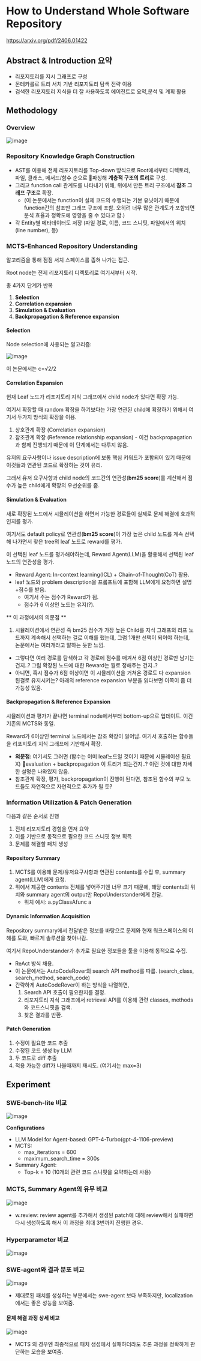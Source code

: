 # How to Understand Whole Software Repository

https://arxiv.org/pdf/2406.01422

## Abstract & Introduction 요약

- 리포지토리를 지시 그래프로 구성
- 몬테카를로 트리 서치 기반 리포지토리 탐색 전략 이용
- 검색한 리포지토리 지식을 더 잘 사용하도록 에이전트로 요약,분석 및 계획 활용

## Methodology

### Overview

![image](https://github.com/user-attachments/assets/86ad548c-11de-41ce-a9e6-dc4c25d20cdb)

### Repository Knowledge Graph Construction

- AST를 이용해 전체 리포지토리를 Top-down 방식으로 Root에서부터 디렉토리, 파일, 클래스, 메서드/함수 순으로 파싱해 **계층적 구조의 트리**로 구성.
- 그리고 function call 관계도를 나타내기 위해, 위에서 만든 트리 구조에서 **참조 그래프 구조**로 확장.
  - (이 논문에서는 function이 실제 코드의 수행되는 기본 유닛이기 때문에 function간의 참조만 그래프 구조에 포함. 오히려 너무 많은 관계도가 포함되면 분석 효율과 정확도에 영향을 줄 수 있다고 함.)
- 각 Entity별 메타데이터도 저장 (파일 경로, 이름, 코드 스니핏, 파일에서의 위치(line number), 등)

### MCTS-Enhanced Repository Understanding

알고리즘을 통해 점점 서치 스페이스를 좁혀 나가는 접근.

Root node는 전제 리포지토리 디렉토리로 여기서부터 시작.

총 4가지 단계가 반복
1. **Selection**
2. **Correlation expansion**
3. **Simulation & Evaluation**
4. **Backpropagation & Reference expansion**

#### Selection

Node selection에 사용되는 알고리즘:

![image](https://github.com/user-attachments/assets/31bb867d-2416-4041-ab0f-549ffc8951a2)

이 논문에서는 c=√2/2

#### Correlation Expansion

현재 Leaf 노드가 리포지토리 지식 그래프에서 child node가 있다면 확장 가능.

여기서 확장할 때 random 확장을 하기보다는 가장 연관된 child에 확장하기 위해서 여기서 두가지 방식의 확장을 이용.
1. 상호관계 확장 (Correlation expansion)
2. 참조관계 확장 (Reference relationship expansion) - 이건 backpropagation과 함께 진행되기 때문에 이 단계에서는 다루지 않음.

유저의 요구사항이나 issue description에 보통 핵심 키워드가 포함되어 있기 때문에 이것들과 연관된 코드로 확장하는 것이 유리.

그래서 유저 요구사항과 child node의 코드간의 연관성(**bm25 score**)를 계산해서 점수가 높은 child에게 확장의 우선순위를 줌.

#### Simulation & Evaluation

새로 확장된 노드에서 시뮬레이션을 하면서 가능한 경로들이 실제로 문제 해결에 효과적인지를 평가.

여기서도 default policy로 연관성(**bm25 score**)이 가장 높은 child 노드를 계속 선택해 나가면서 찾은 tree의 leaf 노드로 reward를 평가.

이 선택된 leaf 노드를 평가해야하는데, Reward Agent(LLM)을 활용해서 선택된 leaf 노드의 연관성을 평가.
- Reward Agent: In-context learning(ICL) + Chain-of-Thought(CoT) 활용.
- leaf 노드와 problem description을 프롬프트에 포함해 LLM에게 요청하면 설명+점수를 받음.
  - 여기서 주는 점수가 Reward가 됨.
  - 점수가 6 이상인 노드는 유지(?).
 
** 이 과정에서의 의문점 **
1.  시뮬레이션에서 연관성 즉 bm25 점수가 가장 높은 Child를 지식 그래프의 리프 노드까지 계속해서 선택하는 걸로 이해를 했는데, 그럼 1개만 선택이 되어야 하는데, 논문에서는 여러개라고 말하는 듯한 느낌.
  - 그렇다면 여러 경로를 탐색하고 각 경로에 점수를 매겨서 6점 이상인 경로만 남기는 건지..? 그럼 확장된 노드에 대한 Reward는 뭘로 정해주는 건지..?
  - 아니면, 혹시 점수가 6점 이상이면 이 시뮬레이션을 거쳐온 경로도 다 expansion 된걸로 유지시키는? 아래의 reference expansion 부분을 읽다보면 이쪽이 좀 더 가능성 있음.

#### Backpropagation & Reference Expansion

시뮬레이션과 평가가 끝나면 terminal node에서부터 bottom-up으로 업데이트. 이건 기존의 MCTS와 동일.

Reward가 6이상인 terminal 노드에서는 참조 확장이 일어남. 여기서 호출하는 함수들을 리포지토리 지식 그래프에 기반해서 확장.
- **의문점**: 여기서도 그러면 (함수는 이미 leaf노드일 것이기 때문에 시뮬레이션 필요X) evaluation + backpropagation 이 트리거 되는건지..? 이런 것에 대한 자세한 설명은 나와있지 않음.
- 참조관계 확장, 평가, backpropagation이 진행이 된다면, 참조된 함수의 부모 노드들도 자연적으로 자연적으로 추가가 될 듯?

### Information Utilization & Patch Generation

다음과 같은 순서로 진행
1. 전체 리포지토리 경험을 먼저 요약
2. 이를 기반으로 동적으로 필요한 코드 스니핏 정보 획득
3. 문제를 해결할 패치 생성

#### Repository Summary

1. MCTS를 이용해 문제/유저요구사항과 연관된 contents를 수집 후, summary agent(LLM)에게 요청.
2. 위에서 제공한 contents 전체를 넣어주기엔 너무 크기 때문에, 해당 contents의 위치와 summary agent의 output만 RepoUnderstander에게 전달.
   - 위치 예시: <file>a.py</file><class>ClassA</class><func>func a</func>
   
#### Dynamic Information Acquisition

Repository summary에서 전달받은 정보를 바탕으로 문제와 현재 워크스페이스의 이해를 도와, 빠르게 솔루션을 찾아나감.

여기서 RepoUnderstander가 추가로 필요한 정보들을 툴을 이용해 동적으로 수집.
- ReAct 방식 채용.
- 이 논문에서는 AutoCodeRover의 search API method를 따름. (search_class, search_method, search_code)
- 간략하게 AutoCodeRover이 하는 방식을 나열하면,
  1. Search API 호출이 필요한지를 결정.
  2. 리포지토리 지식 그래프에서 retrieval API를 이용해 관련 classes, methods와 코드스니핏을 검색.
  3. 찾은 결과를 반환.

#### Patch Generation

1. 수정이 필요한 코드 추출
2. 수정된 코드 생성 by LLM
3. 두 코드로 diff 추출
4. 적용 가능한 diff가 나올때까지 재시도. (여기서는 max=3)

## Experiment

### SWE-bench-lite 비교

![image](https://github.com/user-attachments/assets/74665d9d-cdd3-4112-af74-ee267487f5bc)

**Configurations**
- LLM Model for Agent-based: GPT-4-Turbo(gpt-4-1106-preview)
- MCTS:
  - max_iterations = 600
  - maximum_search_time = 300s
- Summary Agent:
  - Top-k = 10 (10개의 관련 코드 스니핏을 요약하는데 사용)

### MCTS, Summary Agent의 유무 비교

![image](https://github.com/user-attachments/assets/fd816075-2683-4384-be6e-ba09442a6e08)

- w.review: review agent를 추가해서 생성된 patch에 대해 review해서 실패하면 다시 생성하도록 해서 이 과정을 최대 3번까지 진행한 경우.

### Hyperparameter 비교

![image](https://github.com/user-attachments/assets/5f1b03b1-d512-422e-9102-c644cc6e5830)

### SWE-agent와 결과 분포 비교

![image](https://github.com/user-attachments/assets/8b3fc3dc-f3db-456c-90d4-2f79ab767b49)

- 제대로된 패치를 생성하는 부분에서는 swe-agent 보다 부족하지만, localization에서는 좋은 성능을 보여줌.

#### 문제 해결 과정 상세 비교

![image](https://github.com/user-attachments/assets/20cfd00c-9138-435d-aa08-35db80fc4d43)

- MCTS 의 경우엔 최종적으로 패치 생성에서 실패하더라도 추론 과정을 정확하게 판단하는 모습을 보여줌.

